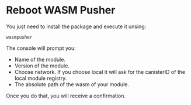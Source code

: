 # Reboot WASM Pusher

You just need to install the package and execute it unsing:

```
wasmpusher
```

The console will prompt you:
- Name of the module.
- Version of the module.
- Choose network. If you choose local it will ask for the canisterID of the local module registry.
- The absolute path of the wasm of your module.

Once you do that, you will receive a confirmation.
